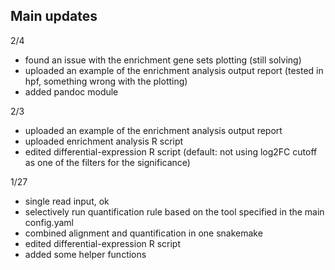 ## Main updates

2/4
* found an issue with the enrichment gene sets plotting (still solving)
* uploaded an example of the enrichment analysis output report (tested in hpf, something wrong with the plotting)
* added pandoc module 

2/3
* uploaded an example of the enrichment analysis output report
* uploaded enrichment analysis R script
* edited differential-expression R script (default: not using log2FC cutoff as one of the filters for the significance)

1/27
* single read input, ok
* selectively run quantification rule based on the tool specified in the main config.yaml
* combined alignment and quantification in one snakemake
* edited differential-expression R script
* added some helper functions